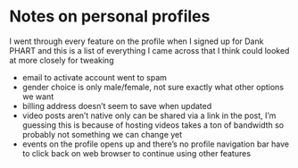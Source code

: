 # Notes on personal profiles

I went through every feature on the profile when I signed up for Dank PHART and this is a list of everything I came across that I think could looked at more closely for tweaking

- email to activate account went to spam
- gender choice is only male/female, not sure exactly what other options we want
- billing address doesn’t seem to save when updated
- video posts aren’t native only can be shared via a link in the post, I’m guessing this is because of hosting videos takes a ton of bandwidth so probably not something we can change yet
- events on the profile opens up and there’s no profile navigation bar have to click back on web browser to continue using other features